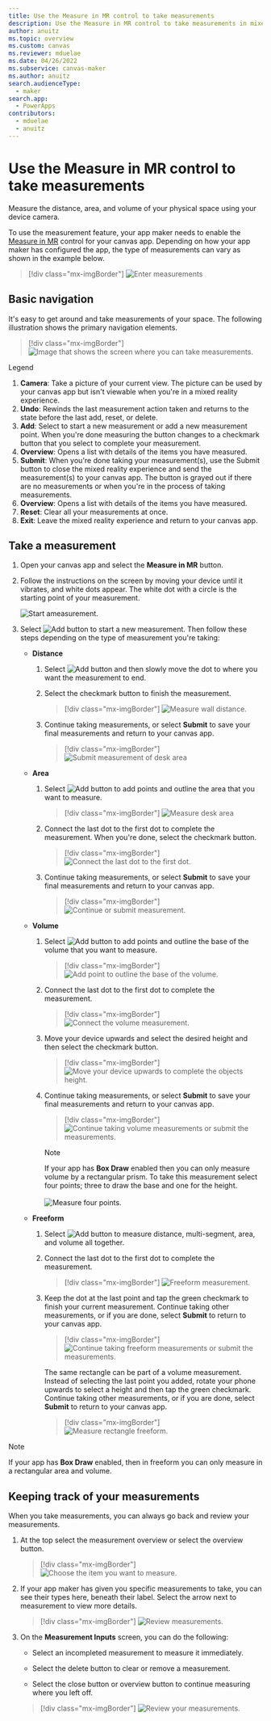 ```yaml
---
title: Use the Measure in MR control to take measurements
description: Use the Measure in MR control to take measurements in mixed reality.
author: anuitz
ms.topic: overview
ms.custom: canvas
ms.reviewer: mduelae
ms.date: 04/26/2022
ms.subservice: canvas-maker
ms.author: anuitz
search.audienceType: 
  - maker
search.app: 
  - PowerApps
contributors:
  - mduelae
  - anuitz
---
```


# Use the Measure in MR control to take measurements 

Measure the distance, area, and volume of your physical space using your device camera.

To use the measurement feature, your app maker needs to enable the [Measure in MR](mixed-reality-component-measure-distance.md) control for your canvas app. Depending on how your app maker has configured the app, the type of measurements can vary as shown in the example below. 

   > [!div class="mx-imgBorder"]
   > ![Enter measurements](./media/mr-measurement/measurement-inputs-5.png)



## Basic navigation

It's easy to get around and take measurements of your space. The following illustration shows the primary navigation elements.


   > [!div class="mx-imgBorder"]
   > ![Image that shows the screen where you can take measurements.](./media/mr-measurement/measurement-legend.png)

Legend

1. **Camera**: Take a picture of your current view. The picture can be used by your 
canvas app but isn't viewable when you're in a mixed reality experience.
2. **Undo**: Rewinds the last measurement action taken and returns to the state before the last add, reset, or delete.
3. **Add**: Select to start a new measurement or add a new measurement point. When you're done measuring the button changes to a checkmark button that you select to complete your measurement.
4. **Overview**: Opens a list with details of the items you have measured. 
5. **Submit**: When you're done taking your measurement(s), use the Submit button to close the mixed reality experience and send the measurement(s) to your canvas app. The button is grayed out if there are no measurements or when you're in the process of taking measurements. 
6. **Overview**: Opens a list with details of the items you have measured. 
7. **Reset**: Clear all your measurements at once.
8. **Exit**: Leave the mixed reality experience and return to your canvas app.


## Take a measurement

1. Open your canvas app and select the **Measure in MR** button.

2. Follow the instructions on the screen by moving your device until it vibrates, and white dots appear. The white dot with a circle is the starting point of your measurement.

    ![Start ameasurement.](./media/mr-measurement/measurement-in-mr-final.gif)


3. Select ![Add button](./media/mr-measurement/add-button-8.png) to start a new measurement. Then follow these steps depending on the type of measurement you're taking:

   - **Distance**
     1. Select ![Add button](./media/mr-measurement/add-button-8.png) and then slowly move the dot to where you want the measurement to end. 
     2. Select the checkmark button to finish the measurement. 
    
        > [!div class="mx-imgBorder"]
        > ![Measure wall distance.](./media/mr-measurement/distance-9.png)
       
      3. Continue taking measurements, or select **Submit** to save your final measurements and return to your canvas app.
         > [!div class="mx-imgBorder"]
         > ![Submit measurement of desk area](./media/mr-measurement/distance-final-measurement-10.png)
   
   - **Area**
      1. Select ![Add button](./media/mr-measurement/add-button-8.png) to add points and outline the area that you want to measure.
         > [!div class="mx-imgBorder"]
         > ![Measure desk area](./media/mr-measurement/area-choose-points-12.png)

      2. Connect the last dot to the first dot to complete the measurement. When you're done, select the checkmark button.
         > [!div class="mx-imgBorder"]
         > ![Connect the last dot to the first dot.](./media/mr-measurement/area-endpoint-13.png)

      3. Continue taking measurements, or select **Submit** to save your final measurements and return to your canvas app.
         > [!div class="mx-imgBorder"]
         > ![Continue or submit measurement.](./media/mr-measurement/area-final-measurement-14.png)

    - **Volume** 
      1. Select ![Add button](./media/mr-measurement/add-button-8.png) to add points and outline the base of the volume that you want to measure.
         > [!div class="mx-imgBorder"]
         > ![Add point to outline the base of the volume.](./media/mr-measurement/volume-add-points-15.png)
      
      2. Connect the last dot to the first dot to complete the measurement. 
         > [!div class="mx-imgBorder"]
         > ![Connect the volume measurement.](./media/mr-measurement/volume-complete-measurement-16.png)

      3. Move your device upwards and select the desired height and then select the checkmark button. 
         > [!div class="mx-imgBorder"]
         > ![Move your device upwards to complete the objects height.](./media/mr-measurement/volume-upwards-17.png) 
        
       4. Continue taking measurements, or select **Submit** to save your final measurements and return to your canvas app.
          > [!div class="mx-imgBorder"]
          > ![Continue taking volume measurements or submit the measurements.](./media/mr-measurement/area-submint-18.png)  
     
          > [!NOTE]
          > If your app has **Box Draw** enabled then you can only measure volume by a rectangular prism. To take this measurement select four points; three to draw the base and one for the height.<br><br>
            ![Measure four points.](./media/mr-measurement/measure-four-points.png)

    - **Freeform** 
       1. Select ![Add button](./media/mr-measurement/add-button-8.png) to measure distance, multi-segment, area, and volume all together. 
       2. Connect the last dot to the first dot to complete the measurement.
          > [!div class="mx-imgBorder"]
          > ![Freeform measurement.](./media/mr-measurement/measure-freeform.png)  
     
      4. Keep the dot at the last point and tap the green checkmark to finish your current measurement. Continue taking other measurements, or if you are done, select **Submit** to return to your canvas app.
          > [!div class="mx-imgBorder"]
          > ![Continue taking freeform measurements or submit the measurements.](./media/mr-measurement/measure-form-submint.png)  
                 
          The same rectangle can be part of a volume measurement. Instead of selecting the last point you added, rotate your phone upwards to select a height and then  tap the green checkmark. Continue taking other measurements, or if you are done, select **Submit** to return to your canvas app.
           > [!div class="mx-imgBorder"]
           > ![Measure rectangle freeform.](./media/mr-measurement/rectangle-freeform.png)

> [!NOTE]
> If your app has **Box Draw** enabled, then in freeform you can only measure in a rectangular area and volume.


## Keeping track of your measurements

When you take measurements, you can always go back and review your measurements.

1. At the top select the measurement overview or select the overview button.
   
   > [!div class="mx-imgBorder"]
   > ![Choose the item you want to measure.](./media/mr-measurement/measure-4.png)

2. If your app maker has given you specific measurements to take, you can see their types here, beneath their label. Select the arrow next to measurement to view more details.
   
   > [!div class="mx-imgBorder"]
   > ![Review measurements.](./media/mr-measurement/review-measurements.png)

3. On the **Measurement Inputs** screen, you can do the following:

    - Select an incompleted measurement to measure it immediately.

    - Select the delete button to clear or remove a measurement.

    - Select the close button or overview button to continue measuring where you left off.
     > [!div class="mx-imgBorder"]
     > ![Review your measurements.](./media/mr-measurement/measurement-input.png)


